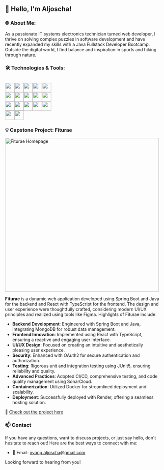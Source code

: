 ## 👋 Hello, I'm Aljoscha!

### 🌐 **About Me:**  
As a passionate IT systems electronics technician turned web developer, I thrive on solving complex puzzles in software development and have recently expanded my skills with a Java Fullstack Developer Bootcamp. Outside the digital world, I find balance and inspiration in sports and hiking through nature.

### 🛠️ Technologies & Tools:

<br/>
<img src="https://img.shields.io/badge/-React-61DAFB?style=flat&logo=react&logoColor=black" height="30"/><img src="https://img.shields.io/badge/-JavaScript-F7DF1E?style=flat&logo=javascript&logoColor=black" height="30"/><img src="https://img.shields.io/badge/-TypeScript-3178C6?style=flat&logo=typescript&logoColor=white" height="30"/><img src="https://img.shields.io/badge/-HTML-E34F26?style=flat&logo=html5&logoColor=white" height="30"/><img src="https://img.shields.io/badge/-CSS-1572B6?style=flat&logo=css3&logoColor=white" height="30"/>
<br/>
<img src="https://img.shields.io/badge/-Java-007396?style=flat&logo=java&logoColor=white" height="30"/><img src="https://img.shields.io/badge/-Spring_Boot-6DB33F?style=flat&logo=spring-boot&logoColor=white" height="30"/><img src="https://img.shields.io/badge/-MongoDB-47A248?style=flat&logo=mongodb&logoColor=white" height="30"/><img src="https://img.shields.io/badge/-OAuth2-5860AB?style=flat" height="30"/><img src="https://img.shields.io/badge/-Testing-569A31?style=flat" height="30"/>
<br/>
<img src="https://img.shields.io/badge/-GitHub-181717?style=flat&logo=github&logoColor=white" height="30"/><img src="https://img.shields.io/badge/-Docker-2496ED?style=flat&logo=docker&logoColor=white" height="30"/><img src="https://img.shields.io/badge/-CI%2FCD-569A31?style=flat" height="30"/><img src="https://img.shields.io/badge/-SonarCloud-F3702A?style=flat&logo=sonarcloud&logoColor=white" height="30"/><img src="https://img.shields.io/badge/-Render-46E3B7?style=flat&logo=render&logoColor=white" height="30"/>
<br/>
<img src="https://img.shields.io/badge/-Figma-F24E1E?style=flat&logo=figma&logoColor=white" height="30"/><img src="https://img.shields.io/badge/-UI%2FUX_Design-FF69B4?style=flat" height="30"/>

### 💡 Capstone Project: Fiturae

<img src="[https://github.com/deinusername/deinrepo/blob/main/images/deinbild.png](https://github.com/AljoschaNy/AljoschaNy/blob/main/screenshot.jpg)" alt="Fiturae Homepage" width="500"/>

**Fiturae** is a dynamic web application developed using Spring Boot and Java for the backend and React with TypeScript for the frontend. The design and user experience were thoughtfully crafted, considering modern UI/UX principles and realized using tools like Figma. Highlights of Fiturae include:

- **Backend Development**: Engineered with Spring Boot and Java, integrating MongoDB for robust data management.
- **Frontend Innovation**: Implemented using React with TypeScript, ensuring a reactive and engaging user interface.
- **UI/UX Design**: Focused on creating an intuitive and aesthetically pleasing user experience.
- **Security**: Enhanced with OAuth2 for secure authentication and authorization.
- **Testing**: Rigorous unit and integration testing using JUnit5, ensuring reliability and quality.
- **Advanced Practices**: Adopted CI/CD, comprehensive testing, and code quality management using SonarCloud.
- **Containerization**: Utilized Docker for streamlined deployment and scalability.
- **Deployment**: Successfully deployed with Render, offering a seamless hosting solution.

🔗 [Check out the project here](https://github.com/AljoschaNy/capstone-project-fiturae)

### 📫 Contact
If you have any questions, want to discuss projects, or just say hello, don't hesitate to reach out! Here are the best ways to connect with me:

- 📧 Email: nyang.aljoscha@gmail.com

[//]: # (- 💼 LinkedIn: [LinkedIn Profile])

Looking forward to hearing from you!


